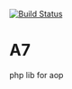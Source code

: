 [![Build Status](https://travis-ci.org/ashmna/A7.svg?branch=master)](https://travis-ci.org/ashmna/A7)

# A7
php lib for aop

